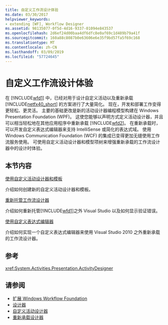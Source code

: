 ```yaml
---
title: 自定义工作流设计体验
ms.date: 03/30/2017
helpviewer_keywords:
- extending [WF], Workflow Designer
ms.assetid: 98135077-0f5d-4d16-9337-01094e843537
ms.openlocfilehash: 2d6ef24d00baa4df6dfc8e0af69c1d489b79a41f
ms.sourcegitcommit: 160a88c8087b0e63606e6e35f9bd57fa5f69c168
ms.translationtype: MT
ms.contentlocale: zh-CN
ms.lasthandoff: 03/09/2019
ms.locfileid: "57724645"
---
```

# <a name="customizing-the-workflow-design-experience"></a>自定义工作流设计体验

在 [!INCLUDE[wfd1](../../../includes/wfd1-md.md)] 中，已经对用于设计自定义活动以及重新承载 [!INCLUDE[netfx40_short](../../../includes/netfx40-short-md.md)] 的方案进行了大量简化。 现在，开发和部署工作变得更轻松、更灵活。 主要的基础更改是新的活动设计器编程模型构建在 Windows Presentation Foundation (WPF)。 这使您能够以声明方式定义活动设计器，并且可以相当轻松地在其他应用程序中重新承载 [!INCLUDE[wfd2](../../../includes/wfd2-md.md)]。 在重新承载时，可以开发自定义表达式编辑器来支持 IntelliSense 或简化的表达式域。 使用 Windows Communication Foundation (WCF) 的集成已变得更加无缝使用工作流服务使用。 可使用自定义活动设计器和模型项树来增强重新承载的工作流设计器中的设计时体验。

## <a name="in-this-section"></a>本节内容

 [使用自定义活动设计器和模板](using-custom-activity-designers-and-templates.md)

 介绍如何创建新的自定义活动设计器和模板。

 [重新托管工作流设计器](rehosting-the-workflow-designer.md)

 介绍如何重新托管[!INCLUDE[wfd1](../../../includes/wfd1-md.md)]之外 Visual Studio 以及如何显示验证错误。

 [使用自定义表达式编辑器](using-a-custom-expression-editor.md)

 介绍如何实现一个自定义表达式编辑器来使用 Visual Studio 2010 之外重新承载的工作流设计器。

## <a name="reference"></a>参考

<xref:System.Activities.Presentation.ActivityDesigner>

## <a name="see-also"></a>请参阅

- [扩展 Windows Workflow Foundation](extend.md)
- [设计器](./samples/designer.md)
- [自定义活动设计器](./samples/custom-activity-designers.md)
- [重新承载设计器](./samples/designer-rehosting.md)